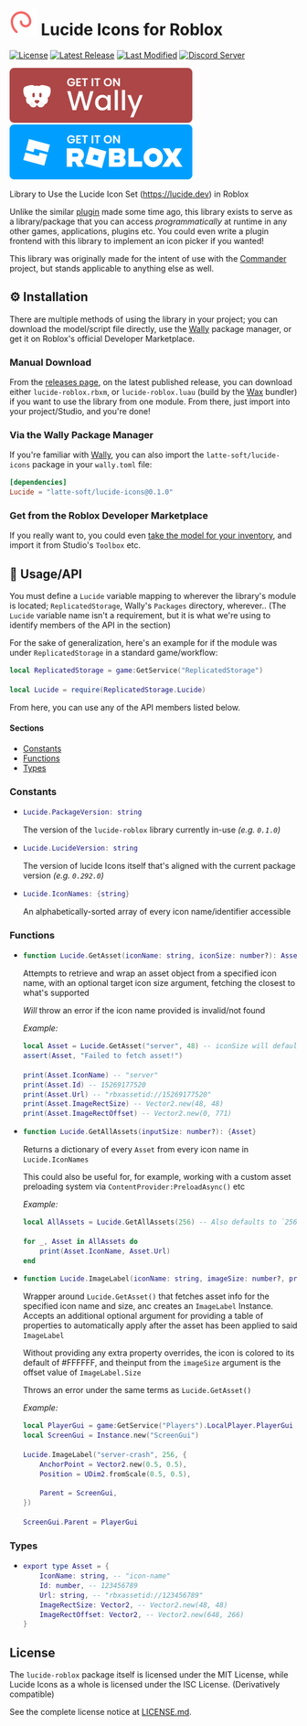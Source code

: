 [stars]: https://github.com/latte-soft/lucide-roblox/stargazers
[license]: https://github.com/latte-soft/lucide-roblox/blob/master/LICENSE.md
[latest-release]: https://github.com/latte-soft/lucide-roblox/releases/latest
[commits]: https://github.com/latte-soft/lucide-roblox/commits
[discord]: https://latte.to/discord

[wally-package]: https://wally.run/package/latte-soft/lucide-icons
[roblox-marketplace]: https://roblox.com/library/15279939717

[badges/stars]: https://img.shields.io/github/stars/latte-soft/lucide-roblox?label=Stars&logo=GitHub
[badges/license]: https://img.shields.io/badge/License-MIT%20AND%20ISC-8dba05
[badges/latest-release]: https://img.shields.io/github/v/release/latte-soft/lucide-roblox?label=Latest%20Release
[badges/last-modified]: https://img.shields.io/github/last-commit/latte-soft/lucide-roblox?label=Last%20Modifed
[badges/discord]: https://img.shields.io/discord/892211155303538748?label=Latte%20Softworks%20Discord&color=5865F2

[badges/wally]: repo-assets/wally-badge.svg
[badges/roblox-marketplace]: repo-assets/roblox-marketplace-badge.svg

[img/lucide-logo]: repo-assets/lucide-logo-dark.svg

# [![Lucide Logo][img/lucide-logo]](https://lucide.dev) Lucide Icons for Roblox

<!--[![Stars][badges/stars]][stars]-->
[![License][badges/license]][license] [![Latest Release][badges/latest-release]][latest-release] [![Last Modified][badges/last-modified]][commits] [![Discord Server][badges/discord]][discord]

[![Get it from Wally][badges/wally]][wally-package] [![Get it from the Roblox Marketplace][badges/roblox-marketplace]][roblox-marketplace]

Library to Use the Lucide Icon Set (<https://lucide.dev>) in Roblox

Unlike the similar [plugin](https://kotera.7kayoh.net/lucide) made some time ago, this library exists to serve as a library/package that you can access *programmatically* at runtime in any other games, applications, plugins etc. You could even write a plugin frontend with this library to implement an icon picker if you wanted!

This library was originally made for the intent of use with the [Commander](https://github.com/commanderhq) project, but stands applicable to anything else as well.

## ⚙️ Installation

There are multiple methods of using the library in your project; you can download the model/script file directly, use the [Wally](https://wally.run) package manager, or get it on Roblox's official Developer Marketplace.

### Manual Download

From the [releases page](https://github.com/latte-soft/lucide-roblox/releases), on the latest published release, you can download either `lucide-roblox.rbxm`, or `lucide-roblox.luau` (build by the [Wax](https://github.com/latte-soft/wax) bundler) if you want to use the library from one module. From there, just import into your project/Studio, and you're done!

### Via the Wally Package Manager

If you're familiar with [Wally](https://wally.run), you can also import the `latte-soft/lucide-icons` package in your `wally.toml` file:

```toml
[dependencies]
Lucide = "latte-soft/lucide-icons@0.1.0"
```

### Get from the Roblox Developer Marketplace

If you really want to, you could even [take the model for your inventory][roblox-marketplace], and import it from Studio's `Toolbox` etc.

## 🔨 Usage/API

You must define a `Lucide` variable mapping to wherever the library's module is located; `ReplicatedStorage`, Wally's `Packages` directory, wherever.. (The `Lucide` variable name isn't a requirement, but it is what we're using to identify members of the API in the section)

For the sake of generalization, here's an example for if the module was under `ReplicatedStorage` in a standard game/workflow:

```lua
local ReplicatedStorage = game:GetService("ReplicatedStorage")

local Lucide = require(ReplicatedStorage.Lucide)
```

From here, you can use any of the API members listed below.

#### Sections

* [Constants](#constants)
* [Functions](#functions)
* [Types](#types)

### Constants

*   ```lua
    Lucide.PackageVersion: string
    ```

    The version of the `lucide-roblox` library currently in-use *(e.g. `0.1.0`)*

*   ```lua
    Lucide.LucideVersion: string
    ```

    The version of lucide Icons itself that's aligned with the current package version *(e.g. `0.292.0`)*

*   ```lua
    Lucide.IconNames: {string}
    ```

    An alphabetically-sorted array of every icon name/identifier accessible

### Functions

*   ```lua
    function Lucide.GetAsset(iconName: string, iconSize: number?): Asset
    ```

    Attempts to retrieve and wrap an asset object from a specified icon name, with
    an optional target icon size argument, fetching the closest to what's supported

    *Will* throw an error if the icon name provided is invalid/not found

    *Example:*

    ```lua
    local Asset = Lucide.GetAsset("server", 48) -- iconSize will default to `256` if not provided
    assert(Asset, "Failed to fetch asset!")

    print(Asset.IconName) -- "server"
    print(Asset.Id) -- 15269177520
    print(Asset.Url) -- "rbxassetid://15269177520"
    print(Asset.ImageRectSize) -- Vector2.new(48, 48)
    print(Asset.ImageRectOffset) -- Vector2.new(0, 771)
    ```

*   ```lua
    function Lucide.GetAllAssets(inputSize: number?): {Asset}
    ```

    Returns a dictionary of every `Asset` from every icon name in `Lucide.IconNames`

    This could also be useful for, for example, working with a custom asset
    preloading system via `ContentProvider:PreloadAsync()` etc

    *Example:*

    ```lua
    local AllAssets = Lucide.GetAllAssets(256) -- Also defaults to `256`, just like `Lucide.GetAsset()`

    for _, Asset in AllAssets do
        print(Asset.IconName, Asset.Url)
    end
    ```

*   ```lua
    function Lucide.ImageLabel(iconName: string, imageSize: number?, propertyOverrides: {[string]: any}?): ImageLabel
    ```

    Wrapper around `Lucide.GetAsset()` that fetches asset info for the specified
    icon name and size, anc creates an `ImageLabel` Instance. Accepts an additional
    optional argument for providing a table of properties to automatically apply
    after the asset has been applied to said `ImageLabel`

    Without providing any extra property overrides, the icon is colored to its
    default of #FFFFFF, and theinput from the `imageSize` argument is the
    offset value of `ImageLabel.Size`

    Throws an error under the same terms as `Lucide.GetAsset()`

    *Example:*

    ```lua
    local PlayerGui = game:GetService("Players").LocalPlayer.PlayerGui
    local ScreenGui = Instance.new("ScreenGui")

    Lucide.ImageLabel("server-crash", 256, {
        AnchorPoint = Vector2.new(0.5, 0.5),
        Position = UDim2.fromScale(0.5, 0.5),

        Parent = ScreenGui,
    })

    ScreenGui.Parent = PlayerGui
    ```

### Types

*   ```lua
    export type Asset = {
        IconName: string, -- "icon-name"
        Id: number, -- 123456789
        Url: string, -- "rbxassetid://123456789"
        ImageRectSize: Vector2, -- Vector2.new(48, 48)
        ImageRectOffset: Vector2, -- Vector2.new(648, 266)
    }
    ```

## License

The `lucide-roblox` package itself is licensed under the MIT License, while Lucide Icons as a whole is licensed under the ISC License. (Derivatively compatible)

See the complete license notice at [LICENSE.md](LICENSE.md).
